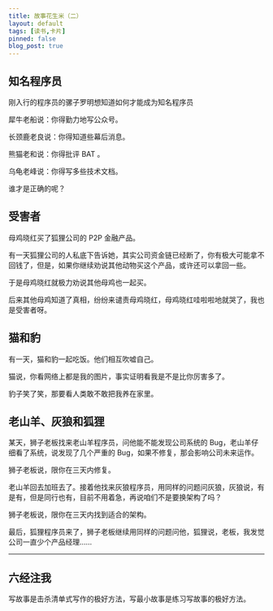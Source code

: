 ```yaml
---
title: 故事花生米（二）
layout: default
tags: [读书,卡片]
pinned: false
blog_post: true
---
```




## 知名程序员

刚入行的程序员的骡子罗明想知道如何才能成为知名程序员

犀牛老船说：你得勤力地写公众号。

长颈鹿老良说：你得知道些幕后消息。

熊猫老和说：你得批评 BAT 。

乌龟老峰说：你得写多些技术文档。

谁才是正确的呢？


## 受害者

母鸡晓红买了狐狸公司的 P2P 金融产品。

有一天狐狸公司的人私底下告诉她，其实公司资金链已经断了，你有极大可能拿不回钱了，但是，如果你继续劝说其他动物买这个产品，或许还可以拿回一些。

于是母鸡晓红就极力劝说其他母鸡也一起买。

后来其他母鸡知道了真相，纷纷来谴责母鸡晓红，母鸡晓红哇啦啦地就哭了，我也是受害者呀。

## 猫和豹

有一天，猫和豹一起吃饭。他们相互吹嘘自己。

猫说，你看网络上都是我的图片，事实证明看我是不是比你厉害多了。

豹子笑了笑，那要看人类敢不敢把我养在家里。


## 老山羊、灰狼和狐狸

某天，狮子老板找来老山羊程序员，问他能不能发现公司系统的 Bug，老山羊仔细看了系统，说发现了几个严重的 Bug，如果不修复，那会影响公司未来运作。

狮子老板说，限你在三天内修复。

老山羊回去加班去了。接着他找来灰狼程序员，用同样的问题问灰狼，灰狼说，有是有，但是同行也有，目前不用着急，再说咱们不是要换架构了吗？

狮子老板说，限你在三天内找到适合的架构。

最后，狐狸程序员来了，狮子老板继续用同样的问题问他，狐狸说，老板，我发觉公司一直少个产品经理……


----

## 六经注我

写故事是击杀清单式写作的极好方法，写最小故事是练习写故事的极好方法。





